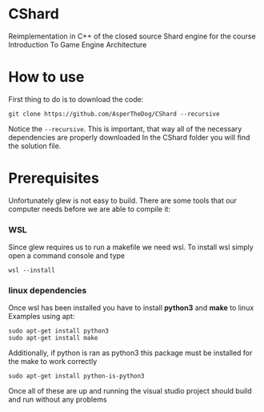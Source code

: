 # CShard
Reimplementation in C++ of the closed source Shard engine for the course Introduction To Game Engine Architecture

# How to use

First thing to do is to download the code:
```
git clone https://github.com/AsperTheDog/CShard --recursive
```
Notice the `--recursive`. This is important, that way all of the necessary dependencies are properly downloaded
In the CShard folder you will find the solution file. 

# Prerequisites

Unfortunately glew is not easy to build. There are some tools that our computer needs before we are able to compile it:

### WSL

Since glew requires us to run a makefile we need wsl.
To install wsl simply open a command console and type
```
wsl --install
```

### linux dependencies

Once wsl has been installed you have to install **python3** and **make** to linux
Examples using apt:
```
sudo apt-get install python3
sudo apt-get install make
```

Additionally, if python is ran as python3 this package must be installed for the make to work correctly
```
sudo apt-get install python-is-python3
```

Once all of these are up and running the visual studio project should build and run without any problems
